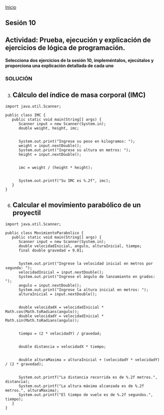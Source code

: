 <!-- No borrar o modificar -->
[Inicio](./index.md)

## Sesión 10 


## Actividad: Prueba, ejecución y explicación de ejercicios de lógica de programación.

#### Selecciona dos ejercicios de la sesión 10, impleméntalos, ejecútalos y proporciona una explicación detallada de cada uno


### SOLUCIÓN

3. ## Cálculo del índice de masa corporal (IMC)

```
import java.util.Scanner;

public class IMC {
   public static void main(String[] args) {
      Scanner input = new Scanner(System.in);
      double weight, height, imc;
      
      
      System.out.print("Ingrese su peso en kilogramos: ");
      weight = input.nextDouble();
      System.out.print("Ingrese su altura en metros: ");
      height = input.nextDouble();

      
      imc = weight / (height * height);

      
      System.out.printf("Su IMC es %.2f", imc);
   }
}

```
6. ## Calcular el movimiento parabólico de un proyectil

```
import java.util.Scanner;

public class MovimientoParabolico {
   public static void main(String[] args) {
      Scanner input = new Scanner(System.in);
      double velocidadInicial, angulo, alturaInicial, tiempo;
      final double gravedad = 9.81;
      
      
      System.out.print("Ingrese la velocidad inicial en metros por segundo: ");
      velocidadInicial = input.nextDouble();
      System.out.print("Ingrese el ángulo de lanzamiento en grados: ");
      angulo = input.nextDouble();
      System.out.print("Ingrese la altura inicial en metros: ");
      alturaInicial = input.nextDouble();

      
      double velocidadX = velocidadInicial * Math.cos(Math.toRadians(angulo));
      double velocidadY = velocidadInicial * Math.sin(Math.toRadians(angulo));

      
      tiempo = (2 * velocidadY) / gravedad;

      
      double distancia = velocidadX * tiempo;

      
      double alturaMaxima = alturaInicial + (velocidadY * velocidadY) / (2 * gravedad);

      
      System.out.printf("La distancia recorrida es de %.2f metros.", distancia);
      System.out.printf("La altura máxima alcanzada es de %.2f metros.", alturaMaxima);
      System.out.printf("El tiempo de vuelo es de %.2f segundos.", tiempo);
   }
}

```